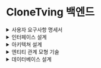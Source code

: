 # CloneTving 백엔드

<details>
    <summary> 사용자 요구사항 명세서</summary>
    <div>
      <ul style="font">
        <li>
          회원가입
          <ol style="list-style-type:upper-roman">
            <li>
              회원가입 정보는 다음과 같다
              <ul>
                <li>
                  아이디: 5~20자의 영문 소문자, 숫자만 사용가능
                </li>
                <li>
                  비밀번호 : 8~16자의 영문 대/소문자, 숫자, 특수문자를 사용
                </li>
                <li>
                  기타정보 : 이메일, 성인여부, 서비스 이용여부, 마케팅 정보 SMS 수신 여부, 마케팅 정보 이메일 수신 여부
                </li>
              </ul>
            </li>
            <li>
              가입 절차
              <ul>
                <li>
                  중복 아이디 확인
                </li>
                <li>
                  비밀번호 입력 값과 비밀번호 확인 입력 값이 일치하는지 검증
                </li>
                <li>
                  모든 입력값 검증 수행 후 회원가입 로직 실행
                </li>
                <li>
                  회원가입이 완료되면 201응답 코드와 간단한 회원 정보 반환
                </li>
              </ul>
            </li>
          </ol>
        </li>
        <li>
          로그인
          <ol style="list-style-type:upper-roman">
            <li>
              로그인 시도
              <ul>
                <li>아이디 비밀번호 일치시 로그인 성공</li>
              <li>
              자동로그인 체크박스 선택시 자동로그인
            </li>
              </ul>
            </li>
          </ol>
        </li>
        <li>
          사용자 프로필
          <ol style="list-style-type:upper-roman">
            <li>
              프로필 등록
              <ul>
                <li>
                  사용자는 자신이 사용할 프로필을 등록 할 수 있음
                </li>
                <li>
                  프로필 등록 정보는 프로필 이름, 프로필 이미지, 성인 여부로 구성
                </li>
              </ul>
            </li>
            <li>
              프로필 수정 
              <ul>
                <li>
                  사용자는 프로필 이름과 이미지 그리고 성인여부를 수정 가능
                </li>
              </ul>
            </li>
            <li>
              프로필 삭제
              <ul>
                <li>
                  사용자는 등록된 프로필을 삭제 가능
                </li>
              </ul>
            </li>
          </ol>
        </li>
        <li>
          컨텐츠 조회
          <ol style="list-style-type:upper-roman">
            <li>
              장르별 컨텐츠 조회
                <ul>
                    <li>
                        사용자는 로맨스, 액션 등 장르별로 분류된 컨텐츠를 조회할 수 있다
                    </li> 
                </ul>
            </li>
            <li>
              인기 컨텐츠 조회
                <ul>
                    <li>
                        추천수가 많은 순으로 인기있는 컨텐츠를 조회할 수 있다
                    </li>
                </ul>
            </li>
            <li>
              제목 검색으로 조회
                <ul>
                    <li>
                        제목을 입력해 일치하는 컨텐츠를 조회할 수 있음
                    </li>
                </ul>
            </li>
          </ol>
        </li>
        <li>
          기타
          <ol style="list-style-type:upper-roman">
            <li>
              리뷰 등록
                <ul>
                    <li>
                        사용자는 컨텐츠마다 별점 및 한줄평 작성 가능
                    </li>
                </ul>
            </li>
            <li>
              찜 등록
                <ul>
                    <li>
                        자신이 원하는 컨텐츠를 찜 목록에 등록 가능
                    </li>
                </ul>
            </li>
          </ol>
        </li>
      </ul>
    </div>
</details>
<details>
  <summary>
      인터페이스 설계
  </summary>
</details>
<details>
  <summary>
      아키텍쳐 설계
  </summary> 
    <div align=center><h1>📚TECH STACKS</h1></div>
    <div align=center> 
      <img src="https://img.shields.io/badge/java-007396?style=for-the-badge&logo=java&logoColor=white"> 
      <br>
      <img src="https://img.shields.io/badge/spring-6DB33F?style=for-the-badge&logo=spring&logoColor=white"/>
      <img src="https://img.shields.io/badge/springboot-6DB33F?style=for-the-badge&logo=springboot&logoColor=white"/>
      <img src="https://img.shields.io/badge/jpa-003545?style=for-the-badge&logo=jpa&logoColor=white"/>
      <img src="https://img.shields.io/badge/springdatajpa-6DB33F?style=for-the-badge&logo=springdatajpa&logoColor=white"/>
      <img src="https://img.shields.io/badge/springsecurity-6DB33F?style=for-the-badge&logo=springsecurity&logoColor=white"/>
      <br>
      <img src="https://img.shields.io/badge/mysql-4479A1?style=for-the-badge&logo=mysql&logoColor=white"/>
      <img src="https://img.shields.io/badge/redis-FF4438?style=for-the-badge&logo=redis&logoColor=white"/>
      <img src="https://img.shields.io/badge/querydsl-4169E1?style=for-the-badge&logo=querydsl&logoColor=white"/>
      <br>
      <img src="https://img.shields.io/badge/amazonec2-FF9900?style=for-the-badge&logo=amazonec2&logoColor=white"/>
      <img src="https://img.shields.io/badge/amazons3-569A31?style=for-the-badge&logo=amazonec2&logoColor=white"/>
      <br>
      <img src="https://img.shields.io/badge/git-F05032?style=for-the-badge&logo=git&logoColor=white"/>
      <img src="https://img.shields.io/badge/github-181717?style=for-the-badge&logo=github&logoColor=white"/>
      <br>
    </div>
    <div>
        <br>
        <p align="center"><img src="https://github.com/hoyeonjigi/CloneTving_BackEnd/assets/105578140/c730ea7f-055b-4fc1-bcc9-f9695497d12f"></p>
    </div>
</details>
<details>
  <summary>
      엔티티 관계 모형 기술
  </summary>
    <img width="846" alt="스크린샷 2024-06-18 오후 6 58 12" src="https://github.com/hoyeonjigi/CloneTving_BackEnd/assets/119111149/4bd57112-abcc-4b2c-858f-e3f0b2f44af7">
</details>
<details>
  <summary>
      데이터베이스 설계
  </summary>
<img width="1173" alt="스크린샷 2024-06-19 오후 8 18 25" src="https://github.com/hoyeonjigi/CloneTving_BackEnd/assets/119111149/e576b1f5-17cf-4a88-8289-c7244da8b982">
</details>


